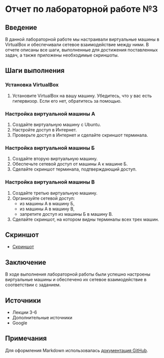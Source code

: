 # Отчет по лабораторной работе №3

## Введение

В данной лабораторной работе мы настраивали виртуальные машины в VirtualBox и обеспечивали сетевое взаимодействие между ними. В отчете описаны все шаги, выполненные для достижения поставленных задач, а также приложены необходимые скриншоты.

## Шаги выполнения

### Установка VirtualBox

1. Установите VirtualBox на вашу машину. Убедитесь, что у вас есть гипервизор. Если его нет, обратитесь за помощью.

### Настройка виртуальной машины А

1. Создайте виртуальную машину с Ubuntu.
2. Настройте доступ в Интернет.
3. Проверьте доступ в Интернет и сделайте скриншот терминала.

### Настройка виртуальной машины Б

1. Создайте вторую виртуальную машину.
2. Обеспечьте сетевой доступ от машины А к машине Б.
3. Сделайте скриншот терминала, подтверждающий доступ.

### Настройка виртуальной машины В

1. Создайте третью виртуальную машину.
2. Организуйте сетевой доступ:
   - из машины А в машину Б,
   - из машины А в машину В,
   - запретите доступ из машины Б в машину В.
3. Сделайте скриншот, на котором видны терминалы всех трех машин.

## Скриншот

- [Скриншот](Image.png)

## Заключение

В ходе выполнения лабораторной работы были успешно настроены виртуальные машины и обеспечено их сетевое взаимодействие в соответствии с заданием.

## Источники

- Лекции 3-6
- Дополнительные источники
- Google

## Примечания

Для оформления Markdown использовалась [документация GitHub](https://docs.github.com/en/get-started/writing-on-github/getting-started-with-writing-and-formatting-on-github/basic-writing-and-formatting-syntax).